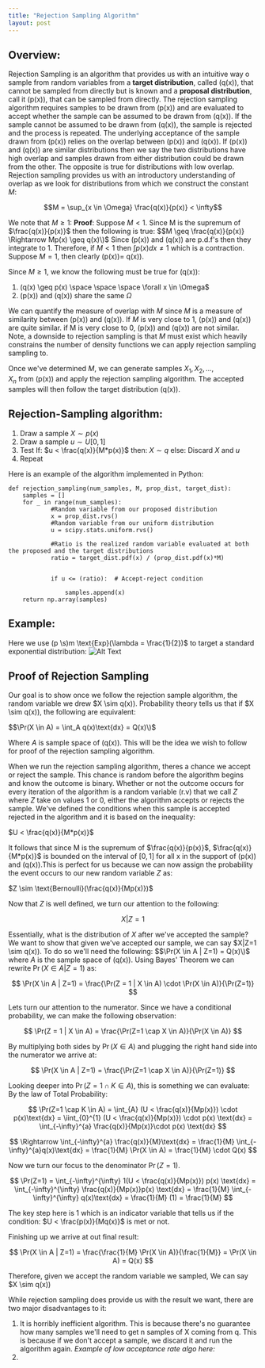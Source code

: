 ```yaml
---
title: "Rejection Sampling Algorithm"
layout: post
---
```


<script src="https://polyfill.io/v3/polyfill.min.js?features=es6"></script>
<script id="MathJax-script" async src="https://cdn.jsdelivr.net/npm/mathjax@3/es5/tex-mml-chtml.js"></script>


## Overview:
Rejection Sampling is an algorithm that provides us with an intuitive way o sample from random variables from a **target distribution**, called \(q(x)\), that cannot be sampled from directly but is known and a **proposal distribution**, call it \(p(x)\), that can be sampled from directly. The rejection sampling algorithm requires samples to be drawn from \(p(x)\) and are evaluated to accept whether the sample can be assumed to be drawn from \(q(x)\). If the sample cannot be assumed to be drawn from \(q(x)\), the sample is rejected and the process is repeated. The underlying acceptance of the sample drawn from \(p(x)\) relies on the overlap between \(p(x)\) and \(q(x)\). If \(p(x)\) and \(q(x)\) are similar distributions then we say the two distributions have high overlap and samples drawn from either distribution could be drawn from the other. The opposite is true for distributions with low overlap. Rejection sampling provides us with an introductory understanding of overlap as we look for distributions from which we construct the constant $M$: 

$$M = \sup_{x \in \Omega} \frac{q(x)}{p(x)} < \infty$$

We note that $M \geq 1$:
**Proof**:
	Suppose $M < 1$. Since M is the supremum of $\frac{q(x)}{p(x)}$ then the following is true:
	$$M \geq \frac{q(x)}{p(x)} \Rightarrow Mp(x) \geq q(x)\)$
	Since \(p(x)\) and \(q(x)\) are p.d.f's then they integrate to 1. Therefore, if $M < 1$ then $\int p(x)dx \neq 1$ which is a contraction.
	Suppose $M = 1$, then clearly \(p(x)\)= q(x)\).

Since $M \geq 1$, we know the following must be true for \(q(x)\):
1. \(q(x) \geq p(x) \space \space \space \forall x \in \Omega$
2. \(p(x)\) and \(q(x)\) share the same $\Omega$

We can quantify the measure of overlap with $M$ since $M$ is a measure of similarity between \(p(x)\) and \(q(x)\). If $M$ is very close to 1, \(p(x)\) and \(q(x)\) are quite similar. if M is very close to 0, \(p(x)\) and \(q(x)\) are not similar. Note, a downside to rejection sampling is that $M$ must exist which heavily constrains the number of density functions we can apply rejection sampling sampling to. 

Once we've determined $M$, we can generate samples $X_1,X_2,…,X_n$ from \(p(x)\) and apply the rejection sampling algorithm. The accepted samples will then follow the target distribution \(q(x)\).

## Rejection-Sampling algorithm:
1. Draw a sample $X \sim p(x)$
2. Draw a sample $u \sim U[0,1]$
3. Test
	If: 
		$u < \frac{q(x)}{M*p(x)}$
	then:
		$X \sim q$
	else:
		Discard $X$ and $u$
4. Repeat

Here is an example of the algorithm implemented in Python:
```
def rejection_sampling(num_samples, M, prop_dist, target_dist):
    samples = []
    for _ in range(num_samples):
            #Random variable from our proposed distribution
            x = prop_dist.rvs()
            #Random variable from our uniform distribution
            u = scipy.stats.uniform.rvs()
                
            #Ratio is the realized random variable evaluated at both the proposed and the target distributions
            ratio = target_dist.pdf(x) / (prop_dist.pdf(x)*M)
            
            
            if u <= (ratio):  # Accept-reject condition
                
                samples.append(x)
    return np.array(samples)

```

## Example:
Here we use \(p \s\)m \text{Exp}(\lambda = \frac{1}{2})$ to target a standard exponential distribution:
![Alt Text](Animations/rejection_sampling_example.png)

## Proof of Rejection Sampling
Our goal is to show once we follow the rejection sample algorithm, the random variable we drew $X \sim q(x)\). Probability theory tells us that if  $X \sim q(x)\), the following are equivalent:

$$\Pr(X \in A) = \int_A q(x)\text{dx} = Q(x)\)$

Where $A$ is sample space of \(q(x)\). This will be the idea we wish to follow for proof of the rejection sampling algorithm.

When we run the rejection sampling algorithm, theres a chance we accept or reject the sample. This chance is random before the algorithm begins and know the outcome is binary. Whether or not the outcome occurs for every iteration of the algorithm is a random variable (r.v) that we call $Z$ where $Z$ take on values 1 or 0, either the algorithm accepts or rejects the sample. We've defined the conditions when this sample is accepted rejected in the algorithm and it is based on the inequality:

$U < \frac{q(x)}{M*p(x)}$ 

It follows that since M is the supremum of $\frac{q(x)}{p(x)}$, $\frac{q(x)}{M*p(x)}$ is bounded on the interval of $[0,1]$ for all x in the support of \(p(x)\) and \(q(x)\).This is perfect for us because we can now assign the probability the event occurs to our new random variable $Z$ as:

$Z \sim  \text{Bernoulli}(\frac{q(x)}{Mp(x)})$


Now that $Z$ is well defined, we turn our attention to the following:

$$X | Z=1$$

Essentially, what is the distribution of $X$ after we've accepted the sample? We want to show that given we've accepted our sample, we can say $X|Z=1 \sim q(x)\). To do so we'll need the following:
$$\Pr(X \in A | Z=1) = Q(x)\)$
where $A$ is the sample space of \(q(x)\).
Using Bayes' Theorem we can rewrite $\Pr(X \in A | Z=1)$ as:

$$
\Pr(X \in A | Z=1) = \frac{\Pr(Z = 1 | X \in A) \cdot \Pr(X \in A)}{\Pr(Z=1)}
$$

Lets turn our attention to the numerator. Since we have a conditional probability, we can make the following observation:

$$
\Pr(Z = 1 | X \in A) = \frac{\Pr(Z=1 \cap X \in A)}{\Pr(X \in A)}
$$

By multiplying both sides by $\Pr(X \in A)$ and plugging the right hand side into the numerator we arrive at:

$$
\Pr(X \in A | Z=1) = \frac{\Pr(Z=1 \cap X \in A)}{\Pr(Z=1)}
$$

Looking deeper into $\Pr(Z=1 \cap K \in A)$, this is something we can evaluate:
By the law of Total Probability:

$$
\Pr(Z=1 \cap K \in A) = \int_{A} (U < \frac{q(x)}{Mp(x)}) \cdot p(x)\text{dx} = \iint_{0}^{1} (U < \frac{q(x)}{Mp(x)}) \cdot p(x) \text{dx} = \int_{-\infty}^{a} \frac{q(x)}{Mp(x)}\cdot p(x) \text{dx}
$$

$$
\Rightarrow \int_{-\infty}^{a} \frac{q(x)}{M}\text{dx} = \frac{1}{M} \int_{-\infty}^{a}q(x)\text{dx} = \frac{1}{M} \Pr(X \in A) = \frac{1}{M} \cdot Q(x)
$$

Now we turn our focus to the denominator $\Pr(Z=1)$. 

$$
\Pr(Z=1) = \int_{-\infty}^{\infty} 1(U < \frac{q(x)}{Mp(x)}) p(x) \text{dx} = \int_{-\infty}^{\infty} \frac{q(x)}{Mp(x)}p(x) \text{dx} = \frac{1}{M} \int_{-\infty}^{\infty} q(x)\text{dx} = \frac{1}{M} (1) = \frac{1}{M}
$$

The key step here is $1$ which is an indicator variable that tells us if the condition: $U < \frac{p(x)}{Mq(x)}$ 
is met or not.

Finishing up we arrive at out final result:

$$
\Pr(X \in A | Z=1) = \frac{\frac{1}{M} \Pr(X \in A)}{\frac{1}{M}} = \Pr(X \in A) = Q(x)
$$

Therefore, given we accept the random variable we sampled, We can say $X \sim q(x)\)



While rejection sampling does provide us with the result we want, there are two major disadvantages to it:
1.  It is horribly inefficient algorithm. This is because there's no guarantee how many samples we'll need to get n samples of X coming from q. This is because if we don't accept a sample, we discard it and run the algorithm again. *Example of low acceptance rate algo here:*
2. 
